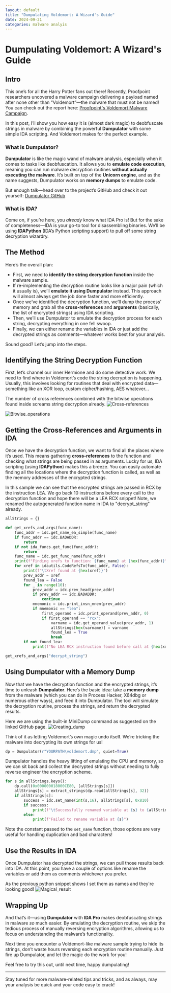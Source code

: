 ```yaml
---
layout: default
title: "Dumpulating Voldemort: A Wizard's Guide"
date: 2024-09-21
categories: malware analyis
---
```


# Dumpulating Voldemort: A Wizard's Guide

## Intro

This one’s for all the Harry Potter fans out there! 
Recently, Proofpoint researchers uncovered a malware campaign delivering a payload named after none other than “Voldemort”—the malware that must not be named! You can check out the report here: [Proofpoint's Voldemort Malware Campaign](https://www.proofpoint.com/us/blog/threat-insight/malware-must-not-be-named-suspected-espionage-campaign-delivers-voldemort). 

In this post, I’ll show you how easy it is (almost dark magic) to deobfuscate strings in malware by combining the powerful **Dumpulator** with some simple IDA scripting. And Voldemort makes for the perfect example.

### What is Dumpulator?

**Dumpulator** is like the magic wand of malware analysis, especially when it comes to tasks like deobfuscation. It allows you to **emulate code execution**, meaning you can run malware decryption routines **without actually executing the malware**. It’s built on top of the **Unicorn engine**, and as the name suggests, Dumpulator works on **memory dumps** to emulate code. 

But enough talk—head over to the project’s GitHub and check it out yourself: [Dumpulator GitHub](https://github.com/mrexodia/dumpulator)

### What is IDA?

Come on, if you’re here, you *already* know what IDA Pro is! But for the sake of completeness—IDA is your go-to tool for disassembling binaries. We’ll be using **IDAPython** (IDA’s Python scripting support) to pull off some string decryption wizardry.

## The Method

Here’s the overall plan: 
- First, we need to **identify the string decryption function** inside the malware sample. 
- If re-implementing the decryption routine looks like a major pain (which it usually is), we’ll **emulate it using Dumpulator** instead. This approach will almost always get the job done faster and more efficiently.
- Once we’ve identified the decryption function, we’ll dump the process' memory and grab all the **cross-references** and **arguments** (basically, the list of encrypted strings) using IDA scripting.
- Then, we’ll use Dumpulator to emulate the decryption process for each string, decrypting everything in one fell swoop.
- Finally, we can either rename the variables in IDA or just add the decrypted strings as comments—whatever works best for your analysis.

Sound good? Let’s jump into the steps.

## Identifying the String Decryption Function

First, let’s channel our inner Hermione and do some detective work. We need to find where in Voldemort’s code the string decryption is happening. Usually, this involves looking for routines that deal with encrypted data—something like an XOR loop, custom cipher/hashing, AES whatever...

The number of cross references combined with the bitwise operations found inside screams string decryption already.
![Cross-references](assets/1.png)

![Bitwise_operations](assets/2.png)

## Getting the Cross-References and Arguments in IDA

Once we have the decryption function, we want to find all the places where it’s used. This means gathering **cross-references** to the function and checking what strings are being passed in as arguments. Lucky for us, IDA scripting (using **IDAPython**) makes this a breeze. You can easily automate finding all the locations where the decryption function is called, as well as the memory addresses of the encrypted strings.

In this sample we can see that the encrypted strings are passed in RCX by the instruction LEA. We go back 10 instructions before every call to the decryption function and hope there will be a LEA RCX snippet! Note, we renamed the autogenerated function name in IDA to "decrypt_string" already.

```python
allStrings = {}

def get_xrefs_and_args(func_name):
	func_addr = idc.get_name_ea_simple(func_name)
	if func_addr == idc.BADADDR:
		return
	if not ida_funcs.get_func(func_addr):
		return
	func_name = idc.get_func_name(func_addr)
	print(f"Finding xrefs to function: {func_name} at {hex(func_addr)}")
	for xref in idautils.CodeRefsTo(func_addr, False):
		print(f"\tXref found at {hex(xref)}")
		prev_addr = xref
		found_lea = False
		for _ in range(10):
			prev_addr = idc.prev_head(prev_addr)
			if prev_addr == idc.BADADDR:
				continue
			mnemonic = idc.print_insn_mnem(prev_addr)
			if mnemonic == "lea":
				first_operand = idc.print_operand(prev_addr, 0)
				if first_operand == "rcx":
					varname = idc.get_operand_value(prev_addr, 1)
					allStrings[hex(varname)] = varname
					found_lea = True
					break
		if not found_lea:
			print(f"No LEA RCX instruction found before call at {hex(xref)}")

get_xrefs_and_args("decrypt_string")
```

## Using Dumpulator with a Memory Dump

Now that we have the decryption function and the encrypted strings, it’s time to unleash **Dumpulator**. Here’s the basic idea: take a **memory dump** from the malware (which you can do in Process Hacker, X64dbg or numerous other ways), and feed it into Dumpulator. The tool will simulate the decryption routine, process the strings, and return the decrypted results.

Here we are using the built-in MiniDump command as suggested on the linked GitHub page.
![Creating_dump](assets/1.png)

Think of it as letting Voldemort’s own magic undo itself. We’re tricking the malware into decrypting its own strings for us!
```python
dp = Dumpulator(r"YOURPATH\voldemort.dmp", quiet=True)
```

Dumpulator handles the heavy lifting of emulating the CPU and memory, so we can sit back and collect the decrypted strings without needing to fully reverse engineer the encryption scheme.
```python
for s in allStrings.keys():
	dp.call(0x000000018000CE80, [allStrings[s]])
	allStrings[s] = extract_strings(dp.read(allStrings[s], 32))
	if allStrings[s]:
		success = idc.set_name(int(s,16), allStrings[s], 0x810)
		if success:
			print(f"\tSuccessfully renamed variable at {s} to {allStrings[s]}")
		else:
			print(f"Failed to rename variable at {s}")
```
Note the constant passed to the `set_name` function, those options are very useful for handling duplication and bad characters!

## Use the Results in IDA

Once Dumpulator has decrypted the strings, we can pull those results back into IDA. At this point, you have a couple of options like rename the variables or add them as comments whichever you prefer.

As the previous python snippet shows I set them as names and they're looking good!
![Magical_result](assets/4.png)

## Wrapping Up

And that’s it—using **Dumpulator** with **IDA Pro** makes deobfuscating strings in malware *so* much easier. By emulating the decryption routine, we skip the tedious process of manually reversing encryption algorithms, allowing us to focus on understanding the malware’s functionality.

Next time you encounter a Voldemort-like malware sample trying to hide its strings, don’t waste hours reversing each encryption routine manually. Just fire up Dumpulator, and let the magic do the work for you!

Feel free to try this out, until next time, happy dumpulating! 

--- 

Stay tuned for more malware-related tips and tricks, and as always, may your analysis be quick and your code easy to crack!
